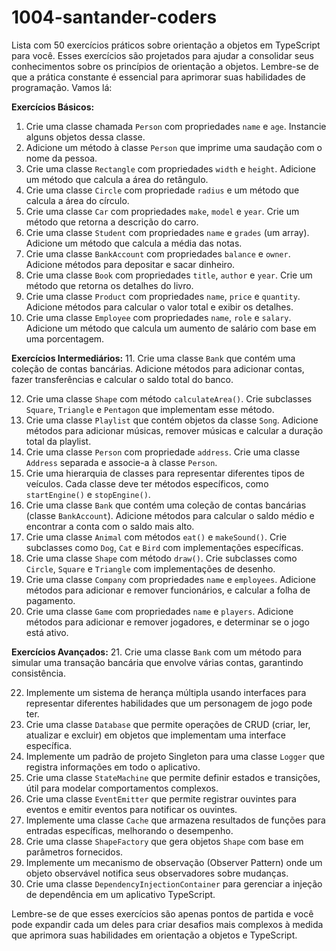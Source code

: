 # 1004-santander-coders

Lista com 50 exercícios práticos sobre orientação a objetos em TypeScript para você. Esses exercícios são projetados para ajudar a consolidar seus conhecimentos sobre os princípios de orientação a objetos. Lembre-se de que a prática constante é essencial para aprimorar suas habilidades de programação. Vamos lá:

**Exercícios Básicos:**
1. Crie uma classe chamada `Person` com propriedades `name` e `age`. Instancie alguns objetos dessa classe.
2. Adicione um método à classe `Person` que imprime uma saudação com o nome da pessoa.
3. Crie uma classe `Rectangle` com propriedades `width` e `height`. Adicione um método que calcula a área do retângulo.
4. Crie uma classe `Circle` com propriedade `radius` e um método que calcula a área do círculo.
5. Crie uma classe `Car` com propriedades `make`, `model` e `year`. Crie um método que retorna a descrição do carro.
6. Crie uma classe `Student` com propriedades `name` e `grades` (um array). Adicione um método que calcula a média das notas.
7. Crie uma classe `BankAccount` com propriedades `balance` e `owner`. Adicione métodos para depositar e sacar dinheiro.
8. Crie uma classe `Book` com propriedades `title`, `author` e `year`. Crie um método que retorna os detalhes do livro.
9. Crie uma classe `Product` com propriedades `name`, `price` e `quantity`. Adicione métodos para calcular o valor total e exibir os detalhes.
10. Crie uma classe `Employee` com propriedades `name`, `role` e `salary`. Adicione um método que calcula um aumento de salário com base em uma porcentagem.

**Exercícios Intermediários:**
11. Crie uma classe `Bank` que contém uma coleção de contas bancárias. Adicione métodos para adicionar contas, fazer transferências e calcular o saldo total do banco.

12. Crie uma classe `Shape` com método `calculateArea()`. Crie subclasses `Square`, `Triangle` e `Pentagon` que implementam esse método.
13. Crie uma classe `Playlist` que contém objetos da classe `Song`. Adicione métodos para adicionar músicas, remover músicas e calcular a duração total da playlist.
14. Crie uma classe `Person` com propriedade `address`. Crie uma classe `Address` separada e associe-a à classe `Person`.
15. Crie uma hierarquia de classes para representar diferentes tipos de veículos. Cada classe deve ter métodos específicos, como `startEngine()` e `stopEngine()`.
16. Crie uma classe `Bank` que contém uma coleção de contas bancárias (classe `BankAccount`). Adicione métodos para calcular o saldo médio e encontrar a conta com o saldo mais alto.
17. Crie uma classe `Animal` com métodos `eat()` e `makeSound()`. Crie subclasses como `Dog`, `Cat` e `Bird` com implementações específicas.
18. Crie uma classe `Shape` com método `draw()`. Crie subclasses como `Circle`, `Square` e `Triangle` com implementações de desenho.
19. Crie uma classe `Company` com propriedades `name` e `employees`. Adicione métodos para adicionar e remover funcionários, e calcular a folha de pagamento.
20. Crie uma classe `Game` com propriedades `name` e `players`. Adicione métodos para adicionar e remover jogadores, e determinar se o jogo está ativo.

**Exercícios Avançados:**
21. Crie uma classe `Bank` com um método para simular uma transação bancária que envolve várias contas, garantindo consistência.

22. Implemente um sistema de herança múltipla usando interfaces para representar diferentes habilidades que um personagem de jogo pode ter.
23. Crie uma classe `Database` que permite operações de CRUD (criar, ler, atualizar e excluir) em objetos que implementam uma interface específica.
24. Implemente um padrão de projeto Singleton para uma classe `Logger` que registra informações em todo o aplicativo.
25. Crie uma classe `StateMachine` que permite definir estados e transições, útil para modelar comportamentos complexos.
26. Crie uma classe `EventEmitter` que permite registrar ouvintes para eventos e emitir eventos para notificar os ouvintes.
27. Implemente uma classe `Cache` que armazena resultados de funções para entradas específicas, melhorando o desempenho.
28. Crie uma classe `ShapeFactory` que gera objetos `Shape` com base em parâmetros fornecidos.
29. Implemente um mecanismo de observação (Observer Pattern) onde um objeto observável notifica seus observadores sobre mudanças.
30. Crie uma classe `DependencyInjectionContainer` para gerenciar a injeção de dependência em um aplicativo TypeScript.

Lembre-se de que esses exercícios são apenas pontos de partida e você pode expandir cada um deles para criar desafios mais complexos à medida que aprimora suas habilidades em orientação a objetos e TypeScript.

